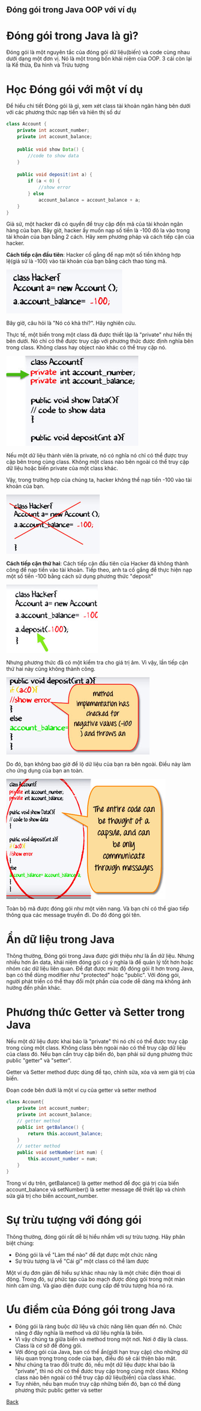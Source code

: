 Đóng gói trong Java OOP với ví dụ
---

# Đóng gói trong Java là gì?
Đóng gói là một nguyên tắc của đóng gói dữ liệu(biến) và code cùng nhau dưới dạng một đơn vị. Nó là một trong bốn khái niệm của OOP. 3 cái còn lại là Kế thừa, Đa hình và Trừu tượng

# Học Đóng gói với một ví dụ
Để hiểu chi tiết Đóng gói là gì, xem xét class tài khoản ngân hàng bên dưới với các phương thức nạp tiền và hiên thị số dư 
```java 
class Account {
    private int account_number;
    private int account_balance;

    public void show Data() {
        //code to show data 
    }

    public void deposit(int a) {
        if (a < 0) {
            //show error 
        } else
            account_balance = account_balance + a;
    }
}
```

Giả sử, một hacker đã có quyền để truy cập đến mã của tài khoản ngân hàng của bạn. Bây giờ, hacker ấy muốn nạp số tiền là -100 đô la vào trong tài khoản của bạn bằng 2 cách. Hãy xem phương pháp và cách tiếp cận của hacker.

**Cách tiếp cận đầu tiên**: Hacker cố gắng để nạp một số tiền không hợp lệ(giả sử là -100) vào tài khoản của bạn bằng cách thao túng mã.

![Đóng gói trong Java OOP với ví dụ](../../../../../resources/images/encapsulation_in_oops_1.png)

Bây giờ, câu hỏi là "Nó có khả thi?". Hãy nghiên cứu.

Thực tế, một biến trong một class đã được thiết lập là "private" như hiển thị bên dưới. Nó chỉ có thể được truy cập với phương thức được định nghĩa bên trong class. Không class hay object nào khác có thể truy cập nó.

![Đóng gói trong Java OOP với ví dụ](../../../../../resources/images/encapsulation_in_oops_2.png)

Nếu một dữ liệu thành viên là private, nó có nghĩa nó chỉ có thể được truy cập bên trong cùng class. Không một class nào bên ngoài có thể truy cập dữ liệu hoặc biến private của một class khác.

Vậy, trong trường hợp của chúng ta, hacker không thể nạp tiền -100 vào tài khoản của bạn.

![Đóng gói trong Java OOP với ví dụ](../../../../../resources/images/encapsulation_in_oops_3.png)

**Cách tiếp cận thứ hai**: Cách tiếp cận đầu tiên của Hacker đã không thành công để nạp tiền vào tài khoản. Tiếp theo, anh ta cố gắng để thực hiện nạp một số tiền -100 bằng cách sử dụng phương thức "deposit"

![Đóng gói trong Java OOP với ví dụ](../../../../../resources/images/encapsulation_in_oops_4.png)

Nhưng phương thức đã có một kiểm tra cho giá trị âm. Vì vậy, lần tiếp cận thứ hai này cũng không thành công.

![Đóng gói trong Java OOP với ví dụ](../../../../../resources/images/encapsulation_in_oops_5.png)

Do đó, bạn không bao giờ để lộ dữ liệu của bạn ra bên ngoài. Điều này làm cho ứng dụng của bạn an toàn.

![Đóng gói trong Java OOP với ví dụ](../../../../../resources/images/encapsulation_in_oops_6.png)

Toàn bộ mã được đóng gói như một viên nang. Và bạn chỉ có thể giao tiếp thông qua các message truyền đi. Do đó đóng gói tên.

# Ẩn dữ liệu trong Java
Thông thường, Đóng gói trong Java được giới thiệu như là ẩn dữ liệu. Nhưng nhiều hơn ẩn data, khái niệm đóng gói có ý nghĩa là để quản lý tốt hơn hoặc nhóm các dữ liệu liên quan.
Để đạt được mức độ đóng gói ít hơn trong Java, bạn có thể dùng modifier như "protected" hoặc "public". Với đóng gói, người phát triển có thể thay đổi một phần của code dễ dàng mà không ảnh hưởng đến phần khác.

# Phương thức Getter và Setter trong Java
Nếu một dữ liệu được khai báo là "private" thì nó chỉ có thể được truy cập trong cùng một class. Không class bên ngoài nào có thể truy cập dữ liệu của class đó. Nếu bạn cần truy cập biến đó, bạn phải sử dụng phương thức public "getter" và "setter".

Getter và Setter method được dùng để tạo, chỉnh sửa, xóa và xem giá trị của biến.

Đoạn code bên dưới là một ví cụ của getter và setter method
```java
class Account{ 
	private int account_number;
	private int account_balance; 
    // getter method
	public int getBalance() {
        return this.account_balance;
    }
    // setter method
	public void setNumber(int num) {
        this.account_number = num;
    }
}
```

Trong ví dụ trên, getBalance() là getter method để đọc giá trị của biến account_balance và setNumber() là setter message để thiết lập và chỉnh sửa giá trị cho biến  account_number.

# Sự trừu tượng với đóng gói
Thông thường, đóng gói rất dễ bị hiểu nhầm với sự trừu tượng. Hãy phân biệt chúng:
- Đóng gói là về "Làm thế nào" để đạt được một chức năng
- Sự trừu tượng là về "Cái gì" một class có thể làm được

Một ví dụ đơn giản để hiểu sự khác nhau này là một chiêc điện thoại di động. Trong đó, sự phức tạp của bo mạch được đóng gói trong một màn hình cảm ứng. Và giao diện được cung cấp để trừu tượng hóa nó ra.

# Ưu điểm của Đóng gói trong Java
- Đóng gói là ràng buộc dữ liệu và chức năng liên quan đến nó. Chức năng ở đây nghĩa là method và dữ liệu nghĩa là biến.
- Vì vậy chúng ta giữa biến và method trong một nơi. Nơi ở đây là class. Class là cơ sở để đóng gói.
- Với đóng gói của Java, bạn có thể ẩn(giới hạn truy cập) cho những dữ liệu quan trọng trong code của bạn, điều đó sẽ cải thiện bảo mật.
- Như chúng ta trao đổi trước đó, nếu một dữ liệu được khai báo là "private", thì nó chỉ có thể đươc truy cập trong cùng một class. Không class nào bên ngoài có thể truy cập dữ liệu(biến) của class khác.
- Tuy nhiên, nếu bạn muốn truy cập những biến đó, bạn có thể dùng phương thức public getter và setter 

[Back](./)
